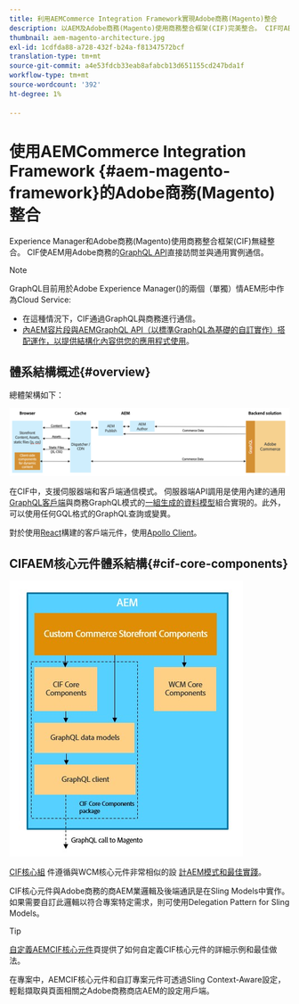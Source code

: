 ```yaml
---
title: 利用AEMCommerce Integration Framework實現Adobe商務(Magento)整合
description: 以AEM及Adobe商務(Magento)使用商務整合框架(CIF)完美整合。 CIF可AEM以訪問Magento實例，並通過GraphQL與Magento通信。 此外，還可讓AEM作者使用「產品與類別挑選器」和「產品主控台」來瀏覽從Magento中隨選擷取的產品與類別資料。 此外，CIF還提供了一個現成的店面，可以加快商業項目。
thumbnail: aem-magento-architecture.jpg
exl-id: 1cdfda88-a728-432f-b24a-f81347572bcf
translation-type: tm+mt
source-git-commit: a4e53fdcb33eab8afabcb13d651155cd247bda1f
workflow-type: tm+mt
source-wordcount: '392'
ht-degree: 1%

---
```


# 使用AEMCommerce Integration Framework {#aem-magento-framework}的Adobe商務(Magento)整合

Experience Manager和Adobe商務(Magento)使用商務整合框架(CIF)無縫整合。 CIF使AEM用Adobe商務的[GraphQL API](https://devdocs.magento.com/guides/v2.4/graphql/)直接訪問並與通用實例通信。

>[!NOTE]
>
>GraphQL目前用於Adobe Experience Manager()的兩個（單獨）情AEM形中作為Cloud Service:
>
>* 在這種情況下，CIF通過GraphQL與商務進行通信。
>* [內AEM容片段與AEMGraphQL API（以標準GraphQL為基礎的自訂實作）搭配運作，以提供結構化內容供您的應用程式使用](/help/assets/content-fragments/graphql-api-content-fragments.md)。


## 體系結構概述{#overview}

總體架構如下：

![CIF體系結構概述](../assets/AEM_Magento_Architecture.png)

在CIF中，支援伺服器端和客戶端通信模式。
伺服器端API調用是使用內建的通用[GraphQL客戶端](https://github.com/adobe/commerce-cif-graphql-client)與商務GraphQL模式的[一組生成的資料模型](https://github.com/adobe/commerce-cif-magento-graphql)組合實現的。此外，可以使用任何GQL格式的GraphQL查詢或變異。

對於使用[React](https://reactjs.org/)構建的客戶端元件，使用[Apollo Client](https://www.apollographql.com/docs/react/)。

## CIFAEM核心元件體系結構{#cif-core-components}

![AEMCIF核心元件架構](../assets/cif-component-architecture.jpg)

[CIF核心組](https://github.com/adobe/aem-core-cif-components) 件遵循與WCM核心元件非常相似的設 [計AEM模式和最佳實踐](https://github.com/adobe/aem-core-wcm-components)。

CIF核心元件與Adobe商務的商AEM業邏輯及後端通訊是在Sling Models中實作。 如果需要自訂此邏輯以符合專案特定需求，則可使用Delegation Pattern for Sling Models。

>[!TIP]
>
>[自定義AEMCIF核心元件](../customizing/customize-cif-components.md)頁提供了如何自定義CIF核心元件的詳細示例和最佳做法。

在專案中，AEMCIF核心元件和自訂專案元件可透過Sling Context-Aware設定，輕鬆擷取與頁面相關之Adobe商務商店AEM的設定用戶端。
